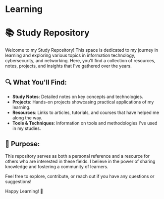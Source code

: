 # Learning
# 📚 Study Repository

Welcome to my Study Repository! This space is dedicated to my journey in learning and exploring various topics in information technology, cybersecurity, and networking. Here, you'll find a collection of resources, notes, projects, and insights that I've gathered over the years.

## 🔍 What You'll Find:
- **Study Notes**: Detailed notes on key concepts and technologies.
- **Projects**: Hands-on projects showcasing practical applications of my learning.
- **Resources**: Links to articles, tutorials, and courses that have helped me along the way.
- **Tools & Techniques**: Information on tools and methodologies I've used in my studies.

## 🎯 Purpose:
This repository serves as both a personal reference and a resource for others who are interested in these fields. I believe in the power of sharing knowledge and fostering a community of learners.

Feel free to explore, contribute, or reach out if you have any questions or suggestions!

Happy Learning! 🚀
